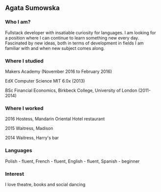 ## Agata Sumowska

### Who I am?

Fullstack  developer with insatiable curiosity for languages. I am looking for a position where I can continue to learn something new every day. Fascinated by new ideas, both in terms of development in fields I am familiar with and when new subject comes along.

### Where I studied

Makers Academy (November 2016 to February 2016)

EdX Computer Science MIT 6.0x (2013)

BSc Financial Economics, Birkbeck College, University of London (2011-2014)

### Where I worked

2016 Hostess, Mandarin Oriental Hotel restaurant

2015 Waitress, Madison

2014 Waitress, Harry's bar

### Languages

Polish - fluent, French - fluent, English - fluent, Spanish - beginner

### Interest

I love theatre, books and social dancing
